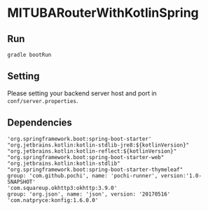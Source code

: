 # MITUBARouterWithKotlinSpring

## Run

```
gradle bootRun
```

## Setting

Please setting your backend server host and port in `conf/server.properties`.

## Dependencies

```
'org.springframework.boot:spring-boot-starter'
"org.jetbrains.kotlin:kotlin-stdlib-jre8:${kotlinVersion}"
"org.jetbrains.kotlin:kotlin-reflect:${kotlinVersion}"
"org.springframework.boot:spring-boot-starter-web"
"org.jetbrains.kotlin:kotlin-stdlib"
"org.springframework.boot:spring-boot-starter-thymeleaf"
group: 'com.github.pochi', name: 'pochi-runner', version:'1.0-SNAPSHOT'
'com.squareup.okhttp3:okhttp:3.9.0'
group: 'org.json', name: 'json', version: '20170516'
'com.natpryce:konfig:1.6.0.0'
```
